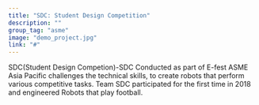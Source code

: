 ```yaml
---
title: "SDC: Student Design Competition"
description: ""
group_tag: "asme"
image: "demo_project.jpg" 
link: "#"
---
```


SDC(Student Design Competion)-SDC Conducted as part of E-fest ASME Asia Pacific challenges the technical skills, to create robots that perform various competitive tasks. 
Team SDC participated for the first time  in 2018 and engineered Robots that play football.